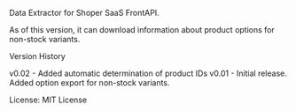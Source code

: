Data Extractor for Shoper SaaS FrontAPI.

As of this version, it can download information about product options for non-stock variants.

Version History

v0.02 - Added automatic determination of product IDs
v0.01 - Initial release. Added option export for non-stock variants.

License: MIT License